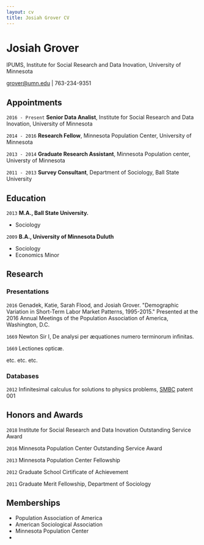 ```yaml
---
layout: cv
title: Josiah Grover CV
---
```

# Josiah Grover
IPUMS, Institute for Social Research and Data Inovation, University of Minnesota

<div id="webaddress">
<a href="grover@umn.edu">grover@umn.edu</a>
| 763-234-9351
</div>


## Appointments

`2016 - Present`
__Senior Data Analist__, Institute for Social Research and Data Inovation, University of Minnesota

`2014 - 2016`
__Research Fellow__, Minnesota Population Center, University of Minnesota

`2013 - 2014`
__Graduate Research Assistant__, Minnesota Population center, Universty of Minnesota

`2011 - 2013`
__Survey Consultant__, Department of Sociology, Ball State University

## Education

`2013`
__M.A., Ball State University.__

- Sociology

`2009`
__B.A., University of Minnesota Duluth__

- Sociology
- Economics Minor

## Research

### Presentations

`2016`
Genadek, Katie, Sarah Flood, and Josiah Grover. "Demographic Variation in Short-Term Labor
Market Patterns, 1995-2015." Presented at the 2016 Annual Meetings of the Population
Association of America, Washington, D.C.

`1669`
Newton Sir I, De analysi per æquationes numero terminorum infinitas. 

`1669`
Lectiones opticæ.

etc. etc. etc.

### Databases

`2012`
Infinitesimal calculus for solutions to physics problems, [SMBC](http://www.techdirt.com/articles/20121011/09312820678/if-patents-had-been-around-time-newton.shtml) patent 001


## Honors and Awards

`2018`
Institute for Social Research and Data Inovation Outstanding Service Award

`2016`
Minnesota Population Center Outstanding Service Award

`2013`
Minnesota Population Center Fellowship

`2012`
Graduate School Cirtificate of Achievement

`2011`
Graduate Merit Fellowship, Department of Sociology

## Memberships

- Population Association of America
- American Sociological Association
- Minnesota Population Center
- 


<!-- ### Footer

Last updated: May 2013 -->


